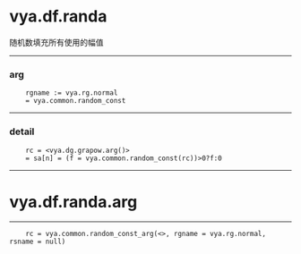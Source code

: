 # vya.df.randa
随机数填充所有使用的幅值

---
### arg
```
	rgname := vya.rg.normal
	= vya.common.random_const
```
---
### detail
```
	rc = <vya.dg.grapow.arg()>
	= sa[n] = (f = vya.common.random_const(rc))>0?f:0
```

***
# vya.df.randa.arg
---
```
	rc = vya.common.random_const_arg(<>, rgname = vya.rg.normal, rsname = null)
```

